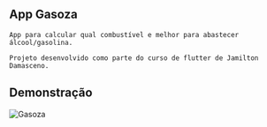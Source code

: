 ## App Gasoza

    App para calcular qual combustível e melhor para abastecer álcool/gasolina.

    Projeto desenvolvido como parte do curso de flutter de Jamilton Damasceno.


## Demonstração
![Gasoza](https://github.com/ThiagoRipardoDeLima/FrasesDoDia/blob/master/assets/screen/gasoza.gif)